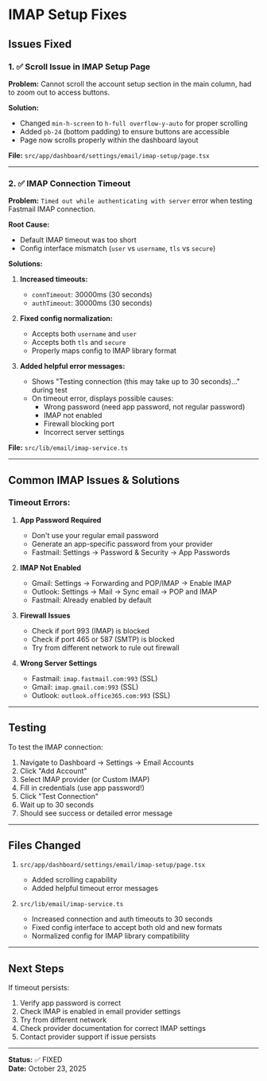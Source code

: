# IMAP Setup Fixes

## Issues Fixed

### 1. ✅ Scroll Issue in IMAP Setup Page

**Problem:** Cannot scroll the account setup section in the main column, had to zoom out to access buttons.

**Solution:**

- Changed `min-h-screen` to `h-full overflow-y-auto` for proper scrolling
- Added `pb-24` (bottom padding) to ensure buttons are accessible
- Page now scrolls properly within the dashboard layout

**File:** `src/app/dashboard/settings/email/imap-setup/page.tsx`

---

### 2. ✅ IMAP Connection Timeout

**Problem:** `Timed out while authenticating with server` error when testing Fastmail IMAP connection.

**Root Cause:**

- Default IMAP timeout was too short
- Config interface mismatch (`user` vs `username`, `tls` vs `secure`)

**Solutions:**

1. **Increased timeouts:**
   - `connTimeout`: 30000ms (30 seconds)
   - `authTimeout`: 30000ms (30 seconds)

2. **Fixed config normalization:**
   - Accepts both `username` and `user`
   - Accepts both `tls` and `secure`
   - Properly maps config to IMAP library format

3. **Added helpful error messages:**
   - Shows "Testing connection (this may take up to 30 seconds)..." during test
   - On timeout error, displays possible causes:
     - Wrong password (need app password, not regular password)
     - IMAP not enabled
     - Firewall blocking port
     - Incorrect server settings

**File:** `src/lib/email/imap-service.ts`

---

## Common IMAP Issues & Solutions

### Timeout Errors:

1. **App Password Required**
   - Don't use your regular email password
   - Generate an app-specific password from your provider
   - Fastmail: Settings → Password & Security → App Passwords

2. **IMAP Not Enabled**
   - Gmail: Settings → Forwarding and POP/IMAP → Enable IMAP
   - Outlook: Settings → Mail → Sync email → POP and IMAP
   - Fastmail: Already enabled by default

3. **Firewall Issues**
   - Check if port 993 (IMAP) is blocked
   - Check if port 465 or 587 (SMTP) is blocked
   - Try from different network to rule out firewall

4. **Wrong Server Settings**
   - Fastmail: `imap.fastmail.com:993` (SSL)
   - Gmail: `imap.gmail.com:993` (SSL)
   - Outlook: `outlook.office365.com:993` (SSL)

---

## Testing

To test the IMAP connection:

1. Navigate to Dashboard → Settings → Email Accounts
2. Click "Add Account"
3. Select IMAP provider (or Custom IMAP)
4. Fill in credentials (use app password!)
5. Click "Test Connection"
6. Wait up to 30 seconds
7. Should see success or detailed error message

---

## Files Changed

1. `src/app/dashboard/settings/email/imap-setup/page.tsx`
   - Added scrolling capability
   - Added helpful timeout error messages

2. `src/lib/email/imap-service.ts`
   - Increased connection and auth timeouts to 30 seconds
   - Fixed config interface to accept both old and new formats
   - Normalized config for IMAP library compatibility

---

## Next Steps

If timeout persists:

1. Verify app password is correct
2. Check IMAP is enabled in email provider settings
3. Try from different network
4. Check provider documentation for correct IMAP settings
5. Contact provider support if issue persists

---

**Status:** ✅ FIXED  
**Date:** October 23, 2025


